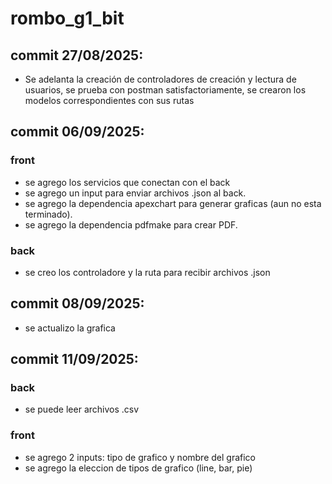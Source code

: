 # rombo_g1_bit
## commit 27/08/2025: 
- Se adelanta la creación de controladores de creación y lectura de usuarios, se prueba con postman satisfactoriamente, se crearon los modelos correspondientes con sus rutas 

## commit 06/09/2025: 
### front
- se agrego los servicios que conectan con el back
- se agrego un input para enviar archivos .json al back.
- se agrego la dependencia apexchart para generar graficas (aun no esta terminado).
- se agrego la dependencia pdfmake para crear PDF.

### back
- se creo los controladore y la ruta para recibir archivos .json 

## commit 08/09/2025:
- se actualizo la grafica

## commit 11/09/2025:
### back
- se puede leer archivos .csv 

### front
- se agrego 2 inputs: tipo de grafico y nombre del grafico
- se agrego la eleccion de tipos de grafico (line, bar, pie)